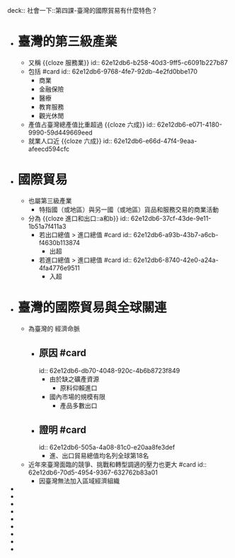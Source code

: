 deck:: 社會一下::第四課-臺灣的國際貿易有什麼特色？

- # 臺灣的第三級產業
	- 又稱 {{cloze 服務業}}
	  id:: 62e12db6-b258-40d3-9ff5-c6091b227b87
	- 包括 #card
	  id:: 62e12db6-9768-4fe7-92db-4e2fd0bbe170
		- 商業
		- 金融保險
		- 醫療
		- 教育服務
		- 觀光休閒
	- 產值占臺灣總產值比重超過 {{cloze 六成}}
	  id:: 62e12db6-e071-4180-9990-59d449669eed
	- 就業人口近 {{cloze 六成}}
	  id:: 62e12db6-e66d-47f4-9eaa-afeecd594cfc
- # 國際貿易
	- 也屬第三級產業
		- 特指國（或地區）與另一國（或地區）貨品和服務交易的商業活動
	- 分為 {{cloze 進口和出口::a和b}}
	  id:: 62e12db6-37cf-43de-9e11-1b51a7f411a3
		- 若出口總值 > 進口總值 #card
		  id:: 62e12db6-a93b-43b7-a6cb-f4630b113874
			- 出超
		- 若進口總值 > 進口總值 #card
		  id:: 62e12db6-8740-42e0-a24a-4fa4776e9511
			- 入超
- # 臺灣的國際貿易與全球關連
	- 為臺灣的 經濟命脈
		- ## 原因 #card
		  id:: 62e12db6-db70-4048-920c-4b6b8723f849
			- 由於缺之礦產資源
				- 原料仰賴進口
			- 國內市場的規模有限
				- 產品多數出口
		- ## 證明 #card
		  id:: 62e12db6-505a-4a08-81c0-e20aa8fe3def
			- 進、出口貿易總值均名列全球第18名
	- 近年來臺灣面臨的競爭、挑戰和轉型調適的壓力也更大 #card
	  id:: 62e12db6-70d5-4954-9367-632762b83a01
		- 因臺灣無法加入區域經濟組織
-
-
-
-
-
-
-
-
-